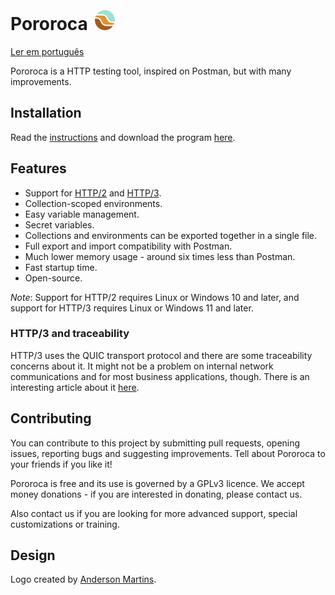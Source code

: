  <h1>Pororoca <img style="margin: 4px 0 0 4px" height="32" src="pororoca.png" alt="Pororoca Logo"/></h1>

[Ler em português](README_pt.md)

Pororoca is a HTTP testing tool, inspired on Postman, but with many improvements.

## Installation

Read the [instructions](./docs/en-GB/Installation.md) and download the program [here](https://github.com/alexandrehtrb/Pororoca/releases).

## Features

* Support for [HTTP/2](https://http2.github.io/) and [HTTP/3](https://developers.cloudflare.com/http3/).
* Collection-scoped environments.
* Easy variable management.
* Secret variables.
* Collections and environments can be exported together in a single file.
* Full export and import compatibility with Postman.
* Much lower memory usage - around six times less than Postman.
* Fast startup time.
* Open-source.

*Note*: Support for HTTP/2 requires Linux or Windows 10 and later, and support for HTTP/3 requires Linux or Windows 11 and later.

### HTTP/3 and traceability

HTTP/3 uses the QUIC transport protocol and there are some traceability concerns about it. It might not be a problem on internal network communications and for most business applications, though. There is an interesting article about it [here](https://svs.informatik.uni-hamburg.de/publications/2019/2019-02-26-Sy-PET_Symposium-A_QUIC_Look_at_Web_Tracking.pdf).

## Contributing

You can contribute to this project by submitting pull requests, opening issues, reporting bugs and suggesting improvements. Tell about Pororoca to your friends if you like it!

Pororoca is free and its use is governed by a GPLv3 licence. We accept money donations - if you are interested in donating, please contact us.

Also contact us if you are looking for more advanced support, special customizations or training.

## Design

Logo created by [Anderson Martins](https://www.behance.net/am-dsgn).